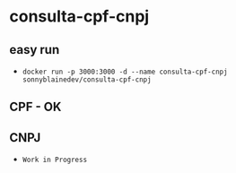 # consulta-cpf-cnpj

## easy run
- `docker run -p 3000:3000 -d --name consulta-cpf-cnpj sonnyblainedev/consulta-cpf-cnpj`

## CPF - OK
## CNPJ 
- `Work in Progress`
